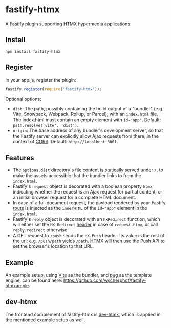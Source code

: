 # fastify-htmx

A [Fastify](https://www.fastify.io) plugin supporting [HTMX](https://htmx.org)
hypermedia applications.

## Install

```shell
npm install fastify-htmx
```

## Register

In your app.js, register the plugin:

```js
fastify.register(require('fastify-htmx'));
```

Optional options:

- `dist`: The path, possibly containing the build output of a "bundler" (e.g.
  Vite, Snowpack, Webpack, Rollup, or Parcel), with an `index.html` file. The
  index.html must contain an empty element with `id="app"`. Default:
  `path.resolve('vite', 'dist')`.
- `origin`: The base address of any bundler's development server, so that the
  Fastify server can explicitly allow Ajax requests from there, in the context
  of [CORS](https://developer.mozilla.org/en-US/docs/Web/HTTP/CORS). Default:
  `http://localhost:3001`.

## Features

- The `options.dist` directory's file content is statically served under `/`, to
  make the assets accessible that the bundler links to from the `index.html`.
- Fastify's `request` object is decorated with a boolean property `htmx`,
  indicating whether the request is an Ajax request for partial content, or an
  initial browser request for a complete HTML document.
- In case of a full document request, the payload rendered by your Fastify
  [route](https://www.fastify.io/docs/latest/Reference/Routes/) is injected as
  the `innerHTML` of the `id="app"` element in the `index.html`.
- Fastify's `reply` object is decorated with an `hxRedirect` function, which
  will either set the `HX-Redirect`
  [header](https://htmx.org/reference/#response_headers) in case of
  `request.htmx`, or call `reply.redirect` otherwise.
- A GET request to `/push` sends the `HX-Push` header. Its value is the rest of
  the url; e.g. `/push/path` yields `/path`. HTMX will then use the Push API to
  set the browser's location to that URL.

## Example

An example setup, using [Vite](https://vitejs.dev/) as the bundler, and
[pug](https://pugjs.org) as the template engine, can be found here:
https://github.com/wscherphof/fastify-htmxample.

## dev-htmx

The frontend complement of fastify-htmx is
[dev-htmx](https://github.com/wscherphof/dev-htmx), which is applied in the
mentioned example setup as well.
